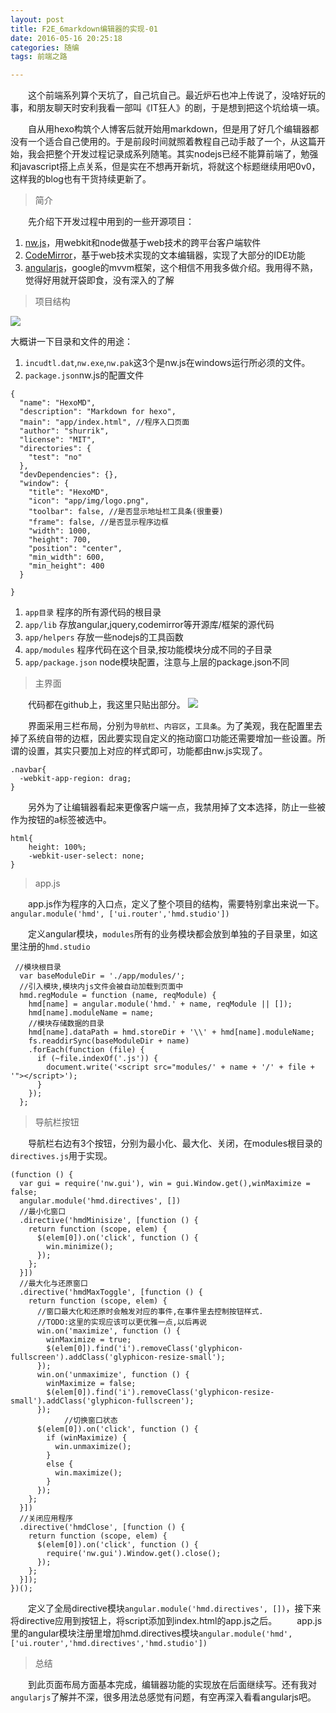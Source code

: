 ```yaml
---
layout: post
title: F2E_6markdown编辑器的实现-01
date: 2016-05-16 20:25:18
categories: 随编
tags: 前端之路

---
```


　　这个前端系列算个天坑了，自己坑自己。最近炉石也冲上传说了，没啥好玩的事，和朋友聊天时安利我看一部叫《IT狂人》的剧，于是想到把这个坑给填一填。

　　自从用hexo构筑个人博客后就开始用markdown，但是用了好几个编辑器都没有一个适合自己使用的。于是前段时间就照着教程自己动手敲了一个，从这篇开始，我会把整个开发过程记录成系列随笔。其实nodejs已经不能算前端了，勉强和javascript搭上点关系，但是实在不想再开新坑，将就这个标题继续用吧0v0，这样我的blog也有干货持续更新了。
<!--more -->

> 简介

　　先介绍下开发过程中用到的一些开源项目：
  1. [nw.js](http://nwjs.io/)，用webkit和node做基于web技术的跨平台客户端软件
  2. [CodeMirror](http://codemirror.net/)，基于web技术实现的文本编辑器，实现了大部分的IDE功能
  3. [angularjs](http://angularjs.cn/)，google的mvvm框架，这个相信不用我多做介绍。我用得不熟，觉得好用就开袋即食，没有深入的了解

> 项目结构

![](http://shurriklab.qiniudn.com/ehazzoh3uqlzyi28qn20gcpi4q.png)  

大概讲一下目录和文件的用途：
1. `incudtl.dat`,`nw.exe`,`nw.pak`这3个是nw.js在windows运行所必须的文件。
2. `package.json`nw.js的配置文件

```
{
  "name": "HexoMD",
  "description": "Markdown for hexo",
  "main": "app/index.html", //程序入口页面
  "author": "shurrik",
  "license": "MIT",
  "directories": {
    "test": "no"
  },
  "devDependencies": {},
  "window": {
    "title": "HexoMD",
    "icon": "app/img/logo.png",
    "toolbar": false, //是否显示地址栏工具条(很重要)
    "frame": false, //是否显示程序边框
    "width": 1000,
    "height": 700,
    "position": "center",
    "min_width": 600,
    "min_height": 400
  }
  
}
```

1. `app目录` 程序的所有源代码的根目录
2. `app/lib` 存放angular,jquery,codemirror等开源库/框架的源代码
3. `app/helpers` 存放一些nodejs的工具函数
4. `app/modules` 程序代码在这个目录,按功能模块分成不同的子目录
5. `app/package.json` node模块配置，注意与上层的package.json不同

> 主界面

　　代码都在github上，我这里只贴出部分。
  ![](http://shurriklab.qiniudn.com/75m2b6vni01f9sr0gap251vtv5.png)

　　界面采用三栏布局，分别为`导航栏`、`内容区`，`工具条`。为了美观，我在配置里去掉了系统自带的边框，因此要实现自定义的拖动窗口功能还需要增加一些设置。所谓的设置，其实只要加上对应的样式即可，功能都由nw.js实现了。
  ```
  .navbar{
  	-webkit-app-region: drag;
  }
  ```
  
　　另外为了让编辑器看起来更像客户端一点，我禁用掉了文本选择，防止一些被作为按钮的a标签被选中。
```
html{
	height: 100%;
    -webkit-user-select: none;
}
```

> app.js

　　app.js作为程序的入口点，定义了整个项目的结构，需要特别拿出来说一下。
`angular.module('hmd', ['ui.router','hmd.studio'])`

　　定义angular模块，`modules`所有的业务模块都会放到单独的子目录里，如这里注册的`hmd.studio`
```
 //模块根目录
  var baseModuleDir = './app/modules/';
  //引入模块,模块内js文件会被自动加载到页面中
  hmd.regModule = function (name, reqModule) {
    hmd[name] = angular.module('hmd.' + name, reqModule || []);
    hmd[name].moduleName = name;
    //模块存储数据的目录
    hmd[name].dataPath = hmd.storeDir + '\\' + hmd[name].moduleName;
    fs.readdirSync(baseModuleDir + name)
    .forEach(function (file) {
      if (~file.indexOf('.js')) {
        document.write('<script src="modules/' + name + '/' + file + '"></script>');
      }
    });
  };
```
> 导航栏按钮

　　导航栏右边有3个按钮，分别为最小化、最大化、关闭，在modules根目录的`directives.js`用于实现。
```
(function () {
  var gui = require('nw.gui'), win = gui.Window.get(),winMaximize = false;
  angular.module('hmd.directives', [])
  //最小化窗口
  .directive('hmdMinisize', [function () {
    return function (scope, elem) {
      $(elem[0]).on('click', function () {
        win.minimize();
      });
    };
  }])
  //最大化与还原窗口
  .directive('hmdMaxToggle', [function () {
    return function (scope, elem) {
      //窗口最大化和还原时会触发对应的事件,在事件里去控制按钮样式.
      //TODO:这里的实现应该可以更优雅一点,以后再说
      win.on('maximize', function () {
        winMaximize = true;
        $(elem[0]).find('i').removeClass('glyphicon-fullscreen').addClass('glyphicon-resize-small');
      });
      win.on('unmaximize', function () {
        winMaximize = false;
        $(elem[0]).find('i').removeClass('glyphicon-resize-small').addClass('glyphicon-fullscreen');
      });
            //切换窗口状态
      $(elem[0]).on('click', function () {
        if (winMaximize) {
          win.unmaximize();
        }
        else {
          win.maximize();
        }
      });
    };
  }])
  //关闭应用程序
  .directive('hmdClose', [function () {
    return function (scope, elem) {
      $(elem[0]).on('click', function () {
        require('nw.gui').Window.get().close();
      });
    };
  }]);
})();
```
　　定义了全局directive模块`angular.module('hmd.directives', [])`，接下来将directive应用到按钮上，将script添加到index.html的app.js之后。
　　app.js里的angular模块注册里增加hmd.directives模块`angular.module('hmd', ['ui.router','hmd.directives','hmd.studio'])`
  
> 总结

　　到此页面布局方面基本完成，编辑器功能的实现放在后面继续写。还有我对`angularjs`了解并不深，很多用法总感觉有问题，有空再深入看看angularjs吧。